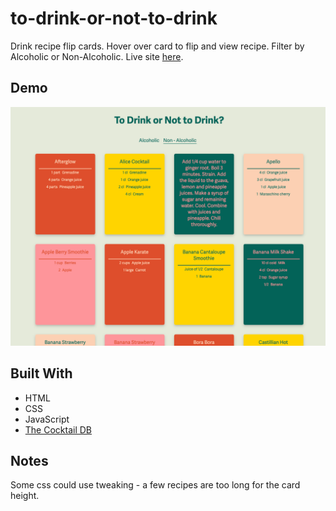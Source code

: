 # to-drink-or-not-to-drink
Drink recipe flip cards.
Hover over card to flip and view recipe.
Filter by Alcoholic or Non-Alcoholic.
Live site [here]().

## Demo
![Image of Site](demo.png)

## Built With
* HTML
* CSS
* JavaScript 
* [The Cocktail DB](https://www.thecocktaildb.com/)

## Notes
Some css could use tweaking - a few recipes are too long for the card height. 

